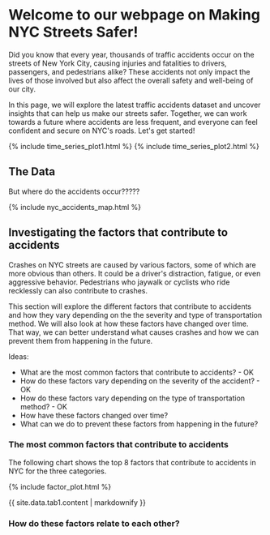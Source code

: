<script src="https://cdn.jsdelivr.net/npm/marked/marked.min.js"></script>


# Welcome to our webpage on Making NYC Streets Safer!

Did you know that every year, thousands of traffic accidents occur on the streets of New York City, causing injuries and fatalities to drivers, passengers, and pedestrians alike? These accidents not only impact the lives of those involved but also affect the overall safety and well-being of our city.

In this page, we will explore the latest traffic accidents dataset and uncover insights that can help us make our streets safer. Together, we can work towards a future where accidents are less frequent, and everyone can feel confident and secure on NYC's roads. Let's get started!

{% include time_series_plot1.html %}
{% include time_series_plot2.html %}

## The Data

But where do the accidents occur?????

{% include nyc_accidents_map.html %}




## Investigating the factors that contribute to accidents

Crashes on NYC streets are caused by various factors, some of which are more obvious than others. It could be a driver's distraction, fatigue, or even aggressive behavior. Pedestrians who jaywalk or cyclists who ride recklessly can also contribute to crashes.

This section will explore the different factors that contribute to accidents and how they vary depending on the the severity and type of transportation method. We will also look at how these factors have changed over time. That way, we can better understand what causes crashes and how we can prevent them from happening in the future.


Ideas:
- What are the most common factors that contribute to accidents? - OK
- How do these factors vary depending on the severity of the accident? - OK
- How do these factors vary depending on the type of transportation method? - OK
- How have these factors changed over time?
- What can we do to prevent these factors from happening in the future?

### The most common factors that contribute to accidents

The following chart shows the top 8 factors that contribute to accidents in NYC for the three categories.

{% include factor_plot.html %}

<div id="tab-content">
  <!-- Content for the tabs will be added here -->
  {{ site.data.tab1.content | markdownify }}
</div>





### How do these factors relate to each other?
